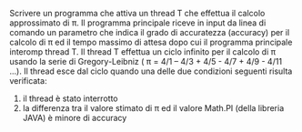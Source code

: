 Scrivere un programma che attiva un thread T che effettua il calcolo
approssimato di π. Il programma principale riceve in input da linea di comando
un parametro che indica il grado di accuratezza (accuracy) per il calcolo di π
ed il tempo massimo di attesa dopo cui il programma principale interomp
thread T.
Il thread T effettua un ciclo infinito per il calcolo di π usando la serie di
Gregory-Leibniz ( π = 4/1 – 4/3 + 4/5 - 4/7 + 4/9 - 4/11 ...).
Il thread esce dal ciclo quando una delle due condizioni seguenti risulta
verificata:
1) il thread è stato interrotto
2) la differenza tra il valore stimato di π ed il valore Math.PI (della libreria
JAVA) è minore di accuracy
